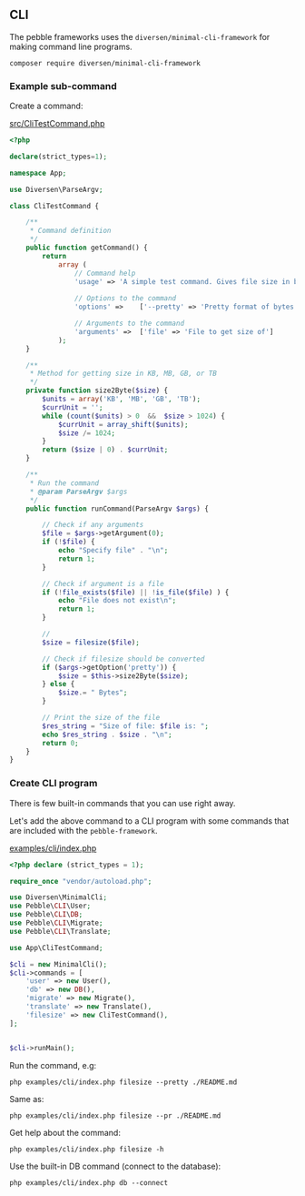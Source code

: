 ## CLI

The pebble frameworks uses the `diversen/minimal-cli-framework` for making command line programs. 

    composer require diversen/minimal-cli-framework

### Example sub-command

Create a command: 

<a href='https://github.com/diversen/pebble-framework-docs/blob/main/src/CliTestCommand.php' target='_blank'>src/CliTestCommand.php</a>

~~~php
<?php

declare(strict_types=1);

namespace App;

use Diversen\ParseArgv;

class CliTestCommand {

    /**
     * Command definition
     */
    public function getCommand() {
        return 
            array (
                // Command help
                'usage' => 'A simple test command. Gives file size in bytes',
                
                // Options to the command
                'options' =>    ['--pretty' => 'Pretty format of bytes. In KB, MB, GB, TB'],

                // Arguments to the command
                'arguments' =>  ['file' => 'File to get size of']
            );
    }

    /**
     * Method for getting size in KB, MB, GB, or TB
     */
    private function size2Byte($size) {
        $units = array('KB', 'MB', 'GB', 'TB');
        $currUnit = '';
        while (count($units) > 0  &&  $size > 1024) {
            $currUnit = array_shift($units);
            $size /= 1024;
        }
        return ($size | 0) . $currUnit;
    }

    /**
     * Run the command
     * @param ParseArgv $args
     */
    public function runCommand(ParseArgv $args) {

        // Check if any arguments
        $file = $args->getArgument(0);
        if (!$file) {
            echo "Specify file" . "\n";
            return 1;
        }

        // Check if argument is a file
        if (!file_exists($file) || !is_file($file) ) {
            echo "File does not exist\n";
            return 1;
        }

        // 
        $size = filesize($file);

        // Check if filesize should be converted
        if ($args->getOption('pretty')) {
            $size = $this->size2Byte($size);
        } else {
            $size.= " Bytes";
        }

        // Print the size of the file
        $res_string = "Size of file: $file is: ";
        echo $res_string . $size . "\n";
        return 0;
    }
}

~~~

### Create CLI program

There is few built-in commands that you can use right away. 

Let's add the  above command to a CLI program with some commands that are included
with the `pebble-framework`. 

<a href='https://github.com/diversen/pebble-framework-docs/blob/main/examples/cli/index.php' target='_blank'>examples/cli/index.php</a>

~~~php
<?php declare (strict_types = 1);

require_once "vendor/autoload.php";

use Diversen\MinimalCli;
use Pebble\CLI\User;
use Pebble\CLI\DB;
use Pebble\CLI\Migrate;
use Pebble\CLI\Translate;

use App\CliTestCommand;

$cli = new MinimalCli();
$cli->commands = [
    'user' => new User(),
    'db' => new DB(),
    'migrate' => new Migrate(),
    'translate' => new Translate(),
    'filesize' => new CliTestCommand(),
];


$cli->runMain();

~~~

Run the command, e.g: 

    php examples/cli/index.php filesize --pretty ./README.md

Same as:

    php examples/cli/index.php filesize --pr ./README.md

Get help about the command: 

    php examples/cli/index.php filesize -h

Use the built-in DB command (connect to the database):

    php examples/cli/index.php db --connect


